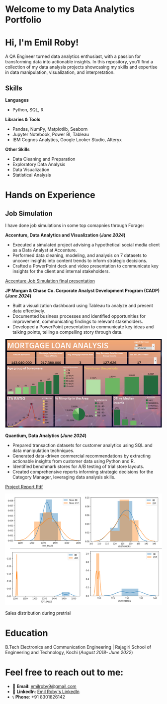 # Welcome to my Data Analytics Portfolio

# Hi, I'm Emil Roby!
A QA Engineer turned data analytics enthusiast, with a passion for transforming data into actionable insights. In this repository, you'll find a collection of my data analysis projects showcasing my skills and expertise in data manipulation, visualization, and interpretation.

## Skills
**Languages**
- Python, SQL, R

**Libraries & Tools**
- Pandas, NumPy, Matplotlib, Seaborn
- Jupyter Notebook, Power BI, Tableau
- IBM Cognos Analytics, Google Looker Studio, Alteryx

**Other Skills**
- Data Cleaning and Preparation
- Exploratory Data Analysis
- Data Visualization
- Statistical Analysis

# Hands on Experience
## Job Simulation
I have done job simulations in some top comapnies through Forage:

 **Accenture, Data Analytics and Visualization (_June 2024_)**
 - Executed a simulated project advising a hypothetical social media client as a Data Analyst at Accenture.
 - Performed data cleaning, modeling, and analysis on 7 datasets to uncover insights into content trends to inform strategic decisions.
 - Crafted a PowerPoint deck and video presentation to communicate key insights for the client and internal stakeholders.

[Accenture Job Simulation final presentation](assets/Task_3_final_presentation.pptx)

**JP Morgan & Chase Co. Corporate Analyst Development Program (CADP) (_June 2024_)**
- Built a visualization dashboard using Tableau to analyze and present data effectively.
- Documented business processes and identified opportunities for improvement, communicating findings to relevant stakeholders.
- Developed a PowerPoint presentation to communicate key ideas and talking points, telling a compelling story through data.

![JP Morgan Mortgage Loan Dashboard](assets/JP_Morgan_Loan_Data_Tableau_Tempplate.png)

 **Quantium, Data Analytics (_June 2024_)**
 - Prepared transaction datasets for customer analytics using SQL and data manipulation techniques.
 - Generated data-driven commercial recommendations by extracting actionable insights from customer data using Python and R.
 - Identified benchmark stores for A/B testing of trial store layouts.
 - Created comprehensive reports informing strategic decisions for the Category Manager, leveraging data analysis skills.

[Project Report Pdf](codes/Task2_Quantium_Upliftment_testing.pdf)

![Screenshot 2](assets/Distribution_of_sales_and_customer_in_pretrial.png)

Sales distribution during pretrial

# Education
B.Tech Electronics and Communication Engineering | Rajagiri School of Engineering and Technology, Kochi (_August 2018- June 2022_)

# Feel free to reach out to me:
- 📧 **Email**: [emilroby9@gmail.com](mailto:emilroby9@gmail.com)
- 🔗 **LinkedIn**: [Emil Roby's LinkedIn](https://www.linkedin.com/in/emil-roby-869798203/)
- 📞 **Phone**: +91 8301826142
